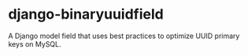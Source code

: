# django-binaryuuidfield
A Django model field that uses best practices to optimize UUID primary keys on MySQL.
